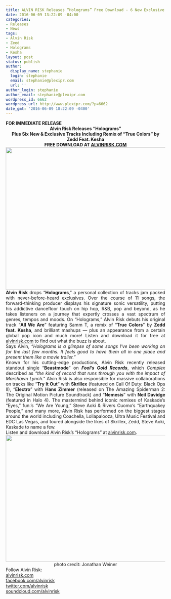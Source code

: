 ```yaml
---
title: ALVIN RISK Releases “Holograms” Free Download - 6 New Exclusive Tracks
date: 2016-06-09 13:22:09 -04:00
categories:
- Releases
- News
tags:
- Alvin Risk
- Zeed
- Holograms
- Kesha
layout: post
status: publish
author:
  display_name: stephanie
  login: stephanie
  email: stephanie@plexipr.com
  url: ''
author_login: stephanie
author_email: stephanie@plexipr.com
wordpress_id: 6662
wordpress_url: http://www.plexipr.com/?p=6662
date_gmt: '2016-06-09 18:22:09 -0400'
---
```


<div><b>FOR IMMEDIATE RELEASE</b></div>
<div align="center">
<div dir="ltr"></div>
<div dir="ltr">
<div dir="ltr">
<div dir="ltr">
<div dir="ltr">
<div dir="ltr">
<div dir="ltr">
<div dir="ltr"><strong>Alvin Risk Releases “Holograms”</strong></div>
<div dir="ltr"><strong>Plus Six New &amp; Exclusive Tracks Including Remix of “True Colors” by Zedd Feat. Kesha</strong></div>
<div dir="ltr"><strong>FREE DOWNLOAD AT <a href="http://t.ymlp58.com/jhehhapaejeqmalawmjaraueqwe/click.php" target="_blank" data-saferedirecturl="https://www.google.com/url?hl=en&amp;q=http://t.ymlp58.com/jhehhapaejeqmalawmjaraueqwe/click.php&amp;source=gmail&amp;ust=1468348054783000&amp;usg=AFQjCNEk9VMKFNbVuAocC2PCcr38NtAEfA">ALVINRISK.COM</a></strong></div>
<div></div>
<div><img class="CToWUd a6T" tabindex="0" src="https://ci6.googleusercontent.com/proxy/GcIpHhw6GTGJyGUL92QHMO1i0CZmE77UNKNdSGZumicAe0yDBhkSTkMhTj1zElNMeYpj8VFpp0akaAR2Oh1aNGTy_-lq=s0-d-e1-ft#http://img.ymlp58.com/plexipr_Tracklist1--1.jpg" width="800" height="450" /></div>
<div></div>
</div>
</div>
</div>
</div>
</div>
</div>
</div>
<div>
<div>
<div>
<div dir="ltr">
<div dir="ltr">
<div dir="ltr">
<div dir="ltr">
<div dir="ltr">
<div dir="ltr">
<div dir="ltr" style="text-align: justify;"><strong>Alvin Risk</strong> drops “<strong>Holograms</strong>,” a personal collection of tracks jam packed with never-before-heard exclusives. Over the course of 11 songs, the forward-thinking producer displays his signature sonic versatility, putting his addictive dancefloor touch on hip hop, R&amp;B, pop and beyond, as he takes listeners on a journey that expertly crosses a vast spectrum of genres, tempos and moods. On “Holograms,” Alvin Risk debuts his original track “<strong>All We Are</strong>” featuring Samm T, a remix of “<strong>True Colors</strong>” by <strong>Zedd</strong> <strong>feat. Kesha</strong>, and brilliant mashups — plus an appearance from a certain global pop icon and much more! Listen and download it for free at <a href="http://t.ymlp58.com/jhehhapaejeqmalawmjaraueqwe/click.php" target="_blank" data-saferedirecturl="https://www.google.com/url?hl=en&amp;q=http://t.ymlp58.com/jhehhapaejeqmalawmjaraueqwe/click.php&amp;source=gmail&amp;ust=1468348054783000&amp;usg=AFQjCNEk9VMKFNbVuAocC2PCcr38NtAEfA">alvinrisk.com</a> to find out what the buzz is about.</div>
<div dir="ltr" style="text-align: justify;">Says Alvin, <em>“Holograms is a glimpse of some songs I've been working on for the last few months. It feels good to have them all in one place and present them like a movie trailer.”</em></div>
<div dir="ltr" style="text-align: justify;">Known for his cutting-edge productions, Alvin Risk recently released standout single “<strong>Beastmode</strong>” on <strong><em>Fool’s Gold Records</em></strong>, which <em>Complex</em> described as <em>“the kind of record that runs through you with the impact of Marshawn Lynch."</em> Alvin Risk is also responsible for massive collaborations on tracks like “<strong>Try It Out</strong>” with <strong>Skrillex</strong> (featured on Call Of Duty: Black Ops II), “<strong>Electro</strong>” with <strong>Hans Zimmer</strong> (released on The Amazing Spiderman 2: The Original Motion Picture Soundtrack) and “<strong>Nemesis</strong>” with <strong>Neil Davidge</strong> (featured in Halo 4). The mastermind behind iconic remixes of Kaskade’s “Eyes,” fun.’s “We Are Young,” Steve Aoki &amp; Rivers Cuomo’s “Earthquakey People,” and many more, Alvin Risk has performed on the biggest stages around the world including Coachella, Lollapalooza, Ultra Music Festival and EDC Las Vegas, and toured alongside the likes of Skrillex, Zedd, Steve Aoki, Kaskade to name a few.</div>
<div dir="ltr" style="text-align: justify;">Listen and download Alvin Risk’s “Holograms” at <a href="http://t.ymlp58.com/jhehhapaejeqmalawmjaraueqwe/click.php" target="_blank" data-saferedirecturl="https://www.google.com/url?hl=en&amp;q=http://t.ymlp58.com/jhehhapaejeqmalawmjaraueqwe/click.php&amp;source=gmail&amp;ust=1468348054783000&amp;usg=AFQjCNEk9VMKFNbVuAocC2PCcr38NtAEfA">alvinrisk.com</a>.</div>
</div>
</div>
</div>
</div>
<div dir="ltr">
<div dir="ltr">
<div></div>
<div><img class="CToWUd a6T" tabindex="0" src="https://ci4.googleusercontent.com/proxy/7m0kYwXaVdv90wcSxt_naRs5Cuw7zx9jzNByqrcD6ksV4gsTgZRGav3Hm3kUXOh5O81BQuWFX-OjZPyXjWX9yRHeKq5wE5-cMg=s0-d-e1-ft#http://img.ymlp58.com/plexipr_HolotramsPress--1.jpg" width="600" height="400" /></div>
<div>
<div dir="ltr" style="text-align: center;">photo credit: Jonathan Weiner</div>
<div></div>
</div>
<div></div>
</div>
</div>
</div>
</div>
<div dir="ltr">
<div dir="ltr">Follow Alvin Risk:</div>
<div dir="ltr">
<div dir="ltr"><a href="http://t.ymlp58.com/jhehhapaejeqmalawmjaraueqwe/click.php" target="_blank" data-saferedirecturl="https://www.google.com/url?hl=en&amp;q=http://t.ymlp58.com/jhehhapaejeqmalawmjaraueqwe/click.php&amp;source=gmail&amp;ust=1468348054783000&amp;usg=AFQjCNEk9VMKFNbVuAocC2PCcr38NtAEfA">alvinrisk.com</a></div>
<div dir="ltr"><a href="http://t.ymlp58.com/jhehwaxaejeqmalawmjalaueqwe/click.php" target="_blank" data-saferedirecturl="https://www.google.com/url?hl=en&amp;q=http://t.ymlp58.com/jhehwaxaejeqmalawmjalaueqwe/click.php&amp;source=gmail&amp;ust=1468348054783000&amp;usg=AFQjCNEZZeNbirI_cEDFzsA9iEXY3iuugg">facebook.com/alvinrisk</a></div>
<div dir="ltr"><a href="http://t.ymlp58.com/jhehqakaejeqmatawmjavaueqwe/click.php" target="_blank" data-saferedirecturl="https://www.google.com/url?hl=en&amp;q=http://t.ymlp58.com/jhehqakaejeqmatawmjavaueqwe/click.php&amp;source=gmail&amp;ust=1468348054783000&amp;usg=AFQjCNGcYP58ZJyC_OhekVIODBHj2ASn-Q">twitter.com/alvinrisk</a></div>
<div dir="ltr"><a href="http://t.ymlp58.com/jhehyalaejeqmarawmjacaueqwe/click.php" target="_blank" data-saferedirecturl="https://www.google.com/url?hl=en&amp;q=http://t.ymlp58.com/jhehyalaejeqmarawmjacaueqwe/click.php&amp;source=gmail&amp;ust=1468348054783000&amp;usg=AFQjCNHo5cejyQvippN5N85EtMnSuKVFwA">soundcloud.com/alvinrisk</a></div>
</div>
</div>
</div>
</div>
</div>
